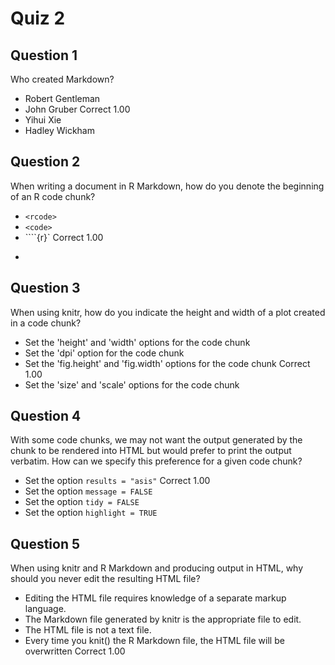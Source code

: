# Quiz 2
## Question 1
Who created Markdown?

* Robert Gentleman            
* John Gruber Correct 1.00    
* Yihui Xie           
* Hadley Wickham          

## Question 2
When writing a document in R Markdown, how do you denote the beginning of an R code chunk?

* `<rcode>`
* `<code>`
* ````{r}` Correct 1.00    
* `````

## Question 3
When using knitr, how do you indicate the height and width of a plot created in a code chunk?

* Set the 'height' and 'width' options for the code chunk         
* Set the 'dpi' option for the code chunk         
* Set the 'fig.height' and 'fig.width' options for the code chunk Correct 1.00    
* Set the 'size' and 'scale' options for the code chunk           

## Question 4
With some code chunks, we may not want the output generated by the chunk to be rendered into HTML but would prefer to print the output verbatim. How can we specify this preference for a given code chunk?

* Set the option `results = "asis"` Correct 1.00    
* Set the option `message = FALSE`
* Set the option `tidy = FALSE`
* Set the option `highlight = TRUE`

## Question 5
When using knitr and R Markdown and producing output in HTML, why should you never edit the resulting HTML file?

* Editing the HTML file requires knowledge of a separate markup language.
* The Markdown file generated by knitr is the appropriate file to edit.
* The HTML file is not a text file.           
* Every time you knit() the R Markdown file, the HTML file will be overwritten    Correct 1.00
